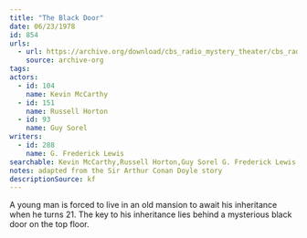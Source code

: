 ```yaml
---
title: "The Black Door"
date: 06/23/1978
id: 854
urls: 
  - url: https://archive.org/download/cbs_radio_mystery_theater/cbs_radio_mystery_theater-0851-0900.zip/cbs_radio_mystery_theater-0851-0900%2Fcbsrmt_0854_the_black_door.mp3
    source: archive-org
tags: 
actors:  
  - id: 104
    name: Kevin McCarthy  
  - id: 151
    name: Russell Horton  
  - id: 93
    name: Guy Sorel
writers:  
  - id: 288
    name: G. Frederick Lewis
searchable: Kevin McCarthy,Russell Horton,Guy Sorel G. Frederick Lewis
notes: adapted from the Sir Arthur Conan Doyle story
descriptionSource: kf
---
```

A young man is forced to live in an old mansion to await his inheritance when he turns 21. The key to his inheritance lies behind a mysterious black door on the top floor.